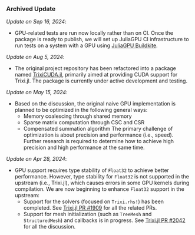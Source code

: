 ### Archived Update

*Update on Sep 16, 2024*:
- GPU-related tests are run now locally rather than on CI. Once the package is ready to publish, we will set up JuliaGPU CI infrastructure to run tests on a system with a GPU using [JuliaGPU Buildkite](https://github.com/JuliaGPU/buildkite).

*Update on Aug 5, 2024*:

- The original project repository has been refactored into a package named [TrixiCUDA.jl](https://github.com/trixi-gpu/TrixiCUDA.jl), primarily aimed at providing CUDA support for Trixi.jl. The package is currently under active development and testing. 

*Update on May 15, 2024*:

- Based on the discussion, the original naive GPU implementation is planned to be optimized in the following general ways:
    - Memory coalescing through shared memory 
    - Sparse matrix computation through CSC and CSR
    - Compensated summation algorithm
    The primary challenge of optimization is about precision and performance (i.e., speed). Further research is required to determine how to achieve high precision and high performance at the same time.

*Update on Apr 28, 2024*:

- GPU support requires type stability of `Float32` to achieve better performance. However, type stability for `Float32` is not supported in the upstream (i.e., Trixi.jl), which causes errors in some GPU kernels during compilation. We are now beginning to enhance `Float32` support in the upstream:
    - Support for the solvers (focused on `Trixi.rhs!`) has been completed. See [Trixi.jl PR #1909](https://github.com/trixi-framework/Trixi.jl/pull/1909) for all the related PRs.
    - Support for mesh initialization (such as `TreeMesh` and `StructuredMesh`) and callbacks is in progress. See [Trixi.jl PR #2042](https://github.com/trixi-framework/Trixi.jl/pull/2042) for all the discussion.





